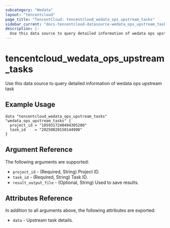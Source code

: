 ```yaml
---
subcategory: "Wedata"
layout: "tencentcloud"
page_title: "TencentCloud: tencentcloud_wedata_ops_upstream_tasks"
sidebar_current: "docs-tencentcloud-datasource-wedata_ops_upstream_tasks"
description: |-
  Use this data source to query detailed information of wedata ops upstream task
---
```


# tencentcloud_wedata_ops_upstream_tasks

Use this data source to query detailed information of wedata ops upstream task

## Example Usage

```hcl
data "tencentcloud_wedata_ops_upstream_tasks" "wedata_ops_upstream_tasks" {
  project_id = "1859317240494305280"
  task_id    = "20250820150144998"
}
```

## Argument Reference

The following arguments are supported:

* `project_id` - (Required, String) Project ID.
* `task_id` - (Required, String) Task ID.
* `result_output_file` - (Optional, String) Used to save results.

## Attributes Reference

In addition to all arguments above, the following attributes are exported:

* `data` - Upstream task details.



